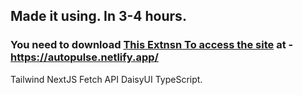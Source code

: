 ## Made it using. In 3-4 hours. 
### You need to download [This Extnsn To access the site](https://chrome.google.com/webstore/detail/allow-cors-access-control/lhobafahddgcelffkeicbaginigeejlf) at - https://autopulse.netlify.app/
Tailwind
NextJS
Fetch API
DaisyUI
TypeScript.

